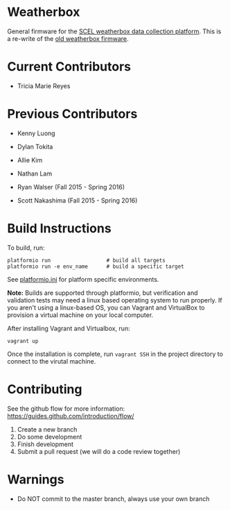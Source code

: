 # Weatherbox

General firmware for the [SCEL weatherbox data collection platform](https://wiki.scel-hawaii.org/doku.php?id=weatherbox:start).
This is a re-write of the [old weatherbox firmware](https://github.com/scel-hawaii/weatherbox-firmware-old).

# Current Contributors
* Tricia Marie Reyes

# Previous Contributors

* Kenny Luong
* Dylan Tokita
* Allie Kim
* Nathan Lam


* Ryan Walser (Fall 2015 - Spring 2016)
* Scott Nakashima (Fall 2015 - Spring 2016)

# Build Instructions

To build, run:

```
platformio run                  # build all targets
platformio run -e env_name      # build a specific target
```

See [platformio.ini](platformio.ini) for platform specific environments.

**Note:** Builds are supported through platformio, but verification and validation tests may need a
linux based operating system to run properly. If you aren't using a linux-based OS, you can
Vagrant and VirtualBox to provision a virtual machine on your local computer.

After installing Vagrant and Virtualbox, run:

```
vagrant up

```

Once the installation is complete, run `vagrant SSH` in the project directory to connect
to the virutal machine.



# Contributing

See the github flow for more information: https://guides.github.com/introduction/flow/

1. Create a new branch
2. Do some development
3. Finish development
4. Submit a pull request (we will do a code review together)

# Warnings

* Do NOT commit to the master branch, always use your own branch

